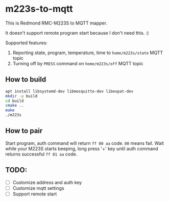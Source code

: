 # m223s-to-mqtt

This is Redmond RMC-M223S to MQTT mapper.

It doesn't support remote program start because I don't need this. :)

Supported features:
1. Reporting state, program, temperature, time to `home/m223s/state` MQTT topic
2. Turning off by `PRESS` command on `home/m223s/off` MQTT topic

## How to build

```bash
apt install libsystemd-dev libmosquitto-dev libexpat-dev
mkdir -p build
cd build
cmake ..
make
./m223s
```

## How to pair

Start program, auth command will return `ff 00 aa` code. `00` means fail. 
Wait while your M223S starts beeping, long press '+' key until auth command returns successful `ff 01 aa` code.

## TODO:
- [ ] Customize address and auth key
- [ ] Customize mqtt settings
- [ ] Support remote start
